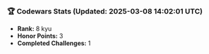 ### 🏆 Codewars Stats (Updated: 2025-03-08 14:02:01 UTC)

- **Rank:** 8 kyu
- **Honor Points:** 3
- **Completed Challenges:** 1

